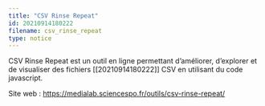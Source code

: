 ```yaml
---
title: "CSV Rinse Repeat"
id: 20210914180222
filename: csv_rinse_repeat
type: notice
---
```


CSV Rinse Repeat est un outil en ligne permettant d’améliorer, d’explorer et de visualiser des fichiers [[20210914180222]] CSV en utilisant du code javascript.

Site web : <https://medialab.sciencespo.fr/outils/csv-rinse-repeat/>

